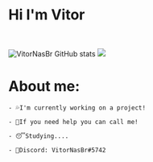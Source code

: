 # Hi I'm Vitor
<br/>

![VitorNasBr GitHub stats](https://github-readme-stats.vercel.app/api?username=VitorNasBr&show_icons=true&theme=dark) <img src="https://discord.c99.nl/widget/theme-3/396468587398823938.png"> 




# About me:

```
- 💦I'm currently working on a project!
 
- 👊If you need help you can call me!
 
- 😴Studying....

- 🧾Discord: VitorNasBr#5742
```
<br/>





<!-- ![Top Langs](https://github-readme-stats.vercel.app/api/top-langs/?username=VitorNasBr&langs_count=8&theme=dark) -->
